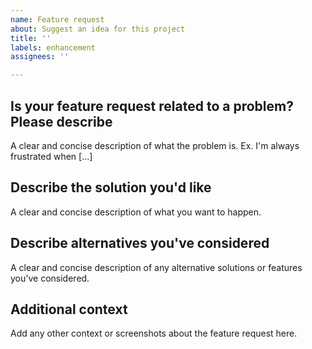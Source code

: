 ```yaml
---
name: Feature request
about: Suggest an idea for this project
title: ''
labels: enhancement
assignees: ''

---
```


## Is your feature request related to a problem? Please describe ##

A clear and concise description of what the problem is. Ex. I'm always frustrated when [...]

## Describe the solution you'd like ##

A clear and concise description of what you want to happen.

## Describe alternatives you've considered ##

A clear and concise description of any alternative solutions or features you've considered.

## Additional context ##

Add any other context or screenshots about the feature request here.
